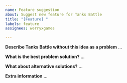 ```yaml
---
name: Feature suggestion
about: Suggest new feature for Tanks Battle
title: "[Feature] "
labels: feature
assignees: werryxgames

---
```


**Describe Tanks Battle without this idea as a problem**
...

**What is the best problem solution?**
...

**What about alternative solutions?**
...

**Extra information**
...

